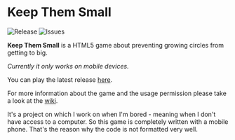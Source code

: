 # Keep Them Small
![Release](https://img.shields.io/github/tag/siphalor/keep-them-small.svg)
![Issues](https://img.shields.io/github/issues/siphalor/keep-them-small.svg)

**Keep Them Small** is a HTML5 game about preventing growing circles from getting to big. 

*Currently it only works on mobile devices.*

You can play the latest release [here](https://siphalor.lima-city.de/kts/play.php).

For more information about the game and the usage permission please take a look at the [wiki](https://github.com/Siphalor/Keep-Them-Small/wiki). 

It's a project on which I work on when I'm bored - meaning when I don't have access to a computer. So this game is completely written with a mobile phone. That's the reason why the code is not formatted very well. 
